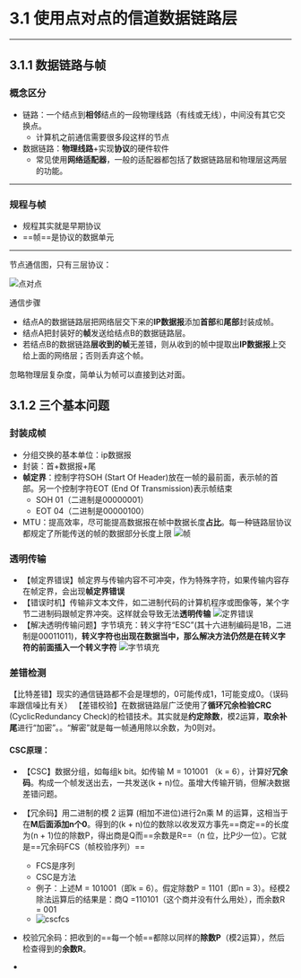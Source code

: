 # 3.1 使用点对点的信道数据链路层


---
## 3.1.1 数据链路与帧
### 概念区分
* 链路：一个结点到**相邻**结点的一段物理线路（有线或无线），中间没有其它交换点。
  * 计算机之前通信需要很多段这样的节点
* 数据链路：**物理线路**+实现**协议**的硬件软件
  * 常见使用**网络适配器**，一般的适配器都包括了数据链路层和物理层这两层的功能。

---
### 规程与帧
* 规程其实就是早期协议
* ==帧==是协议的数据单元

---

节点通信图，只有三层协议：

![点对点]($resource/%E7%82%B9%E5%AF%B9%E7%82%B9.png)

通信步骤
* 结点A的数据链路层把网络层交下来的**IP数据报**添加**首部**和**尾部**封装成帧。
*  结点A把封装好的**帧**发送给结点B的数据链路层。
* 若结点B的数据链路**层收到的帧**无差错，则从收到的帧中提取出**IP数据报**上交给上面的网络层；否则丢弃这个帧。

忽略物理层复杂度，简单认为帧可以直接到达对面。

## 3.1.2 三个基本问题

### 封装成帧
* 分组交换的基本单位：ip数据报
* 封装：首+数据报+尾
* **帧定界**：控制字符SOH (Start Of Header)放在一帧的最前面，表示帧的首部。另一个控制字符EOT (End Of Transmission)表示帧结束
  * SOH  01（二进制是00000001）
  * EOT 04（二进制是00000100）
* MTU：提高效率，尽可能提高数据报在帧中数据长度**占比**。每一种链路层协议都规定了所能传送的帧的数据部分长度上限
![帧]($resource/%E5%B8%A7.png)

### 透明传输
* 【帧定界错误】帧定界与传输内容不可冲突，作为特殊字符，如果传输内容存在帧定界，会出现**帧定界错误**
* 【错误时机】传输非文本文件，如二进制代码的计算机程序或图像等，某个字节二进制码跟帧定界冲突。这样就会导致无法**透明传输** 
![定界错误]($resource/%E5%AE%9A%E7%95%8C%E9%94%99%E8%AF%AF.jpeg)
* 【解决透明传输问题】字节填充：转义字符“ESC”(其十六进制编码是1B，二进制是00011011)，**转义字符也出现在数据当中，那么解决方法仍然是在转义字符的前面插入一个转义字符**
![字节填充]($resource/%E5%AD%97%E8%8A%82%E5%A1%AB%E5%85%85.jpeg)

### 差错检测
【比特差错】现实的通信链路都不会是理想的，0可能传成1，1可能变成0。（误码率跟信噪比有关）
【差错校验】在数据链路层广泛使用了**循环冗余检验CRC** (CyclicRedundancy Check)的检错技术。其实就是**约定除数**，模2运算，**取余补尾**进行“加密”。。“解密”就是每一帧通用除以余数，为0则对。

#### CSC原理：

* 【CSC】数据分组，如每组k bit。如传输 M = 101001 （k = 6），计算好**冗余码**。构成一个帧发送出去，一共发送(k + n)位。虽增大传输开销，但解决数据差错问题。
* 【冗余码】用二进制的模 2 运算
(相加不进位)进行2n乘 M 的运算，这相当于在**M后面添加n个0**。得到的(k + n)位的数除以收发双方事先==商定==的长度为(n + 1)位的除数P，得出商是Q而==余数是R==（n 位，比P少一位）。它就是==冗余码FCS（帧校验序列）==
    *  FCS是序列
    * CSC是方法
  * 例子：上述M = 101001（即k = 6）。假定除数P = 1101（即n = 3）。经模2除法运算后的结果是：商Q =110101（这个商并没有什么用处），而余数R = 001
  * ![cscfcs]($resource/cscfcs.jpg)

* 校验冗余码：把收到的==每一个帧==都除以同样的**除数P**（模2运算），然后检查得到的**余数R**。 
* 


